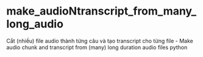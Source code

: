 # make_audioNtranscript_from_many_long_audio
Cắt (nhiều) file audio thành từng câu và tạo transcript cho từng file  - Make audio chunk and transcript from (many) long duration audio files python
